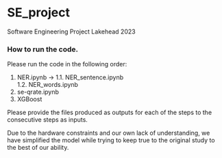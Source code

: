 # SE_project
Software Engineering Project Lakehead 2023


### How to run the code.

Please run the code in the following order:

1. NER.ipynb -> 
    1.1. NER_sentence.ipynb     \
    1.2. NER_words.ipynb
2. se-qrate.ipynb
3. XGBoost

Please provide the files produced as outputs for each of the steps to the consecutive steps as inputs.

Due to the hardware constraints and our own lack of understanding, we have simplified the model while trying to keep true to the original study to the best of our ability.  
